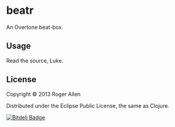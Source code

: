 # beatr

An Overtone beat-box.

## Usage

Read the source, Luke.

## License

Copyright © 2013 Roger Allen

Distributed under the Eclipse Public License, the same as Clojure.


[![Bitdeli Badge](https://d2weczhvl823v0.cloudfront.net/rogerallen/beatr/trend.png)](https://bitdeli.com/free "Bitdeli Badge")

